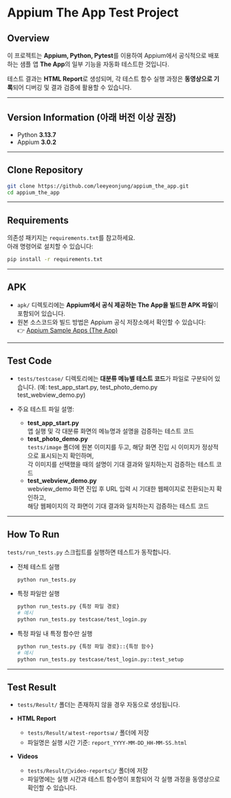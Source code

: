 # Appium The App Test Project

## Overview
이 프로젝트는 **Appium, Python, Pytest**를 이용하여 Appium에서 공식적으로 배포하는 샘플 앱 **The App**의 일부 기능을 자동화 테스트한 것입니다.  

테스트 결과는 **HTML Report**로 생성되며, 각 테스트 함수 실행 과정은 **동영상으로 기록**되어 디버깅 및 결과 검증에 활용할 수 있습니다.

---

## Version Information (아래 버전 이상 권장)
- Python **3.13.7**  
- Appium **3.0.2** 

---

## Clone Repository
```bash
git clone https://github.com/leeyeonjung/appium_the_app.git
cd appium_the_app
```

---

## Requirements
의존성 패키지는 `requirements.txt`를 참고하세요.  
아래 명령어로 설치할 수 있습니다:  
```bash
pip install -r requirements.txt
```

---

## APK
- `apk/` 디렉토리에는 **Appium에서 공식 제공하는 The App을 빌드한 APK 파일**이 포함되어 있습니다.  
- 원본 소스코드와 빌드 방법은 Appium 공식 저장소에서 확인할 수 있습니다:  
  👉 [Appium Sample Apps (The App)](https://github.com/appium/appium/tree/master/packages/appium/sample-code/apps)

---

## Test Code
- `tests/testcase/` 디렉토리에는 **대분류 메뉴별 테스트 코드**가 파일로 구분되어 있습니다. 
  (예: test_app_start.py, test_photo_demo.py test_webview_demo.py)

- 주요 테스트 파일 설명:
  - **test_app_start.py**  
    앱 실행 및 각 대분류 화면의 메뉴명과 설명을 검증하는 테스트 코드
  - **test_photo_demo.py**  
    `tests/image` 폴더에 원본 이미지를 두고, 해당 화면 진입 시 이미지가 정상적으로 표시되는지 확인하며,  
    각 이미지를 선택했을 때의 설명이 기대 결과와 일치하는지 검증하는 테스트 코드
  - **test_webview_demo.py**  
    webview_demo 화면 진입 후 URL 입력 시 기대한 웹페이지로 전환되는지 확인하고,  
    해당 웹페이지의 각 화면이 기대 결과와 일치하는지 검증하는 테스트 코드

---

## How To Run
`tests/run_tests.py` 스크립트를 실행하면 테스트가 동작합니다.  

- 전체 테스트 실행  
  ```bash
  python run_tests.py
  ```

- 특정 파일만 실행  
  ```bash
  python run_tests.py {특정 파일 경로}
  # 예시
  python run_tests.py testcase/test_login.py
  ```

- 특정 파일 내 특정 함수만 실행  
  ```bash
  python run_tests.py {특정 파일 경로}::{특정 함수}
  # 예시
  python run_tests.py testcase/test_login.py::test_setup
  ```

---

## Test Result
- `tests/Result/` 폴더는 존재하지 않을 경우 자동으로 생성됩니다.  

- **HTML Report**  
  - `tests/Result/📊test-reports📊/` 폴더에 저장  
  - 파일명은 실행 시간 기준: `report_YYYY-MM-DD_HH-MM-SS.html`  

- **Videos**  
  - `tests/Result/🎥video-reports🎥/` 폴더에 저장  
  - 파일명에는 실행 시간과 테스트 함수명이 포함되어 각 실행 과정을 동영상으로 확인할 수 있습니다.
